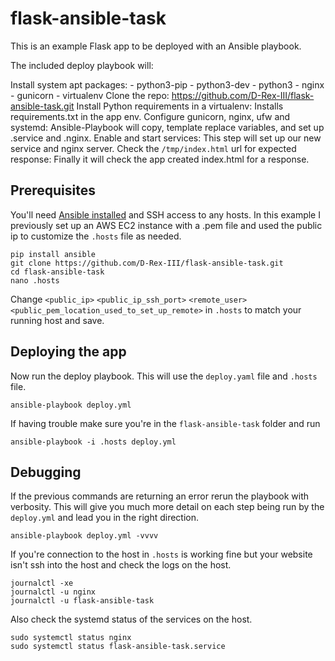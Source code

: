 # flask-ansible-task
This is an example Flask app to be deployed with an Ansible playbook.

The included deploy playbook will:

Install system apt packages:
    - python3-pip
    - python3-dev
    - python3
    - nginx
    - gunicorn
    - virtualenv
Clone the repo:
    https://github.com/D-Rex-III/flask-ansible-task.git
Install Python requirements in a virtualenv:
    Installs requirements.txt in the app env.
Configure gunicorn, nginx, ufw and systemd:
    Ansible-Playbook will copy, template replace variables, and set up .service and .nginx.
Enable and start services:
    This step will set up our new service and nginx server.
Check the `/tmp/index.html` url for expected response:
    Finally it will check the app created index.html for a response.

## Prerequisites
You'll need [Ansible installed](https://docs.ansible.com/ansible/latest/intro_installation.html) and SSH access to any hosts. In this example I previously set up an AWS EC2 instance with a .pem file and used the public ip to customize the `.hosts` file as needed.
```
pip install ansible
git clone https://github.com/D-Rex-III/flask-ansible-task.git
cd flask-ansible-task
nano .hosts
```
Change `<public_ip>` `<public_ip_ssh_port>` `<remote_user>` `<public_pem_location_used_to_set_up_remote>` in `.hosts` to match your running host and save.

## Deploying the app
Now run the deploy playbook. This will use the `deploy.yaml` file and `.hosts` file.
```
ansible-playbook deploy.yml
```
If having trouble make sure you're in the `flask-ansible-task` folder and run
```
ansible-playbook -i .hosts deploy.yml
```
## Debugging
If the previous commands are returning an error rerun the playbook with verbosity. This will give you much more detail on each step being run by the `deploy.yml` and lead you in the right direction.
```
ansible-playbook deploy.yml -vvvv
```

If you're connection to the host in `.hosts` is working fine but your website isn't ssh into the host and check the logs on the host.
```
journalctl -xe
journalctl -u nginx
journalctl -u flask-ansible-task
```

Also check the systemd status of the services on the host.
```
sudo systemctl status nginx
sudo systemctl status flask-ansible-task.service
```